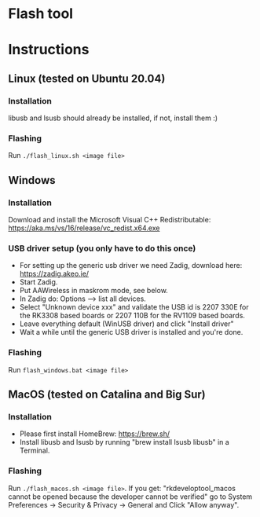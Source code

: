 # Flash tool

# Instructions

## Linux (tested on Ubuntu 20.04)

### Installation
libusb and lsusb should already be installed, if not, install them :)

### Flashing
Run `./flash_linux.sh <image file>`

## Windows

### Installation
Download and install the Microsoft Visual C++ Redistributable: https://aka.ms/vs/16/release/vc_redist.x64.exe

### USB driver setup (you only have to do this once)
- For setting up the generic usb driver we need Zadig, download here: https://zadig.akeo.ie/
- Start Zadig.
- Put AAWireless in maskrom mode, see below.
- In Zadig do: Options --> list all devices.
- Select "Unknown device xxx" and validate the USB id is 2207 330E for the RK3308 based boards or 2207 110B for the RV1109 based boards.
- Leave everything default (WinUSB driver) and click "Install driver"
- Wait a while until the generic USB driver is installed and you're done.

### Flashing
Run `flash_windows.bat <image file>`

## MacOS (tested on Catalina and Big Sur)

### Installation
- Please first install HomeBrew: https://brew.sh/
- Install libusb and lsusb by running "brew install lsusb libusb" in a Terminal.

### Flashing
Run `./flash_macos.sh <image file>`. If you get: "rkdeveloptool_macos cannot be opened because the developer cannot be verified" go to System Preferences -> Security & Privacy -> General and Click "Allow anyway".
